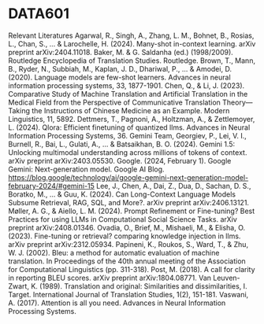 # DATA601
Relevant Literatures
Agarwal, R., Singh, A., Zhang, L. M., Bohnet, B., Rosias, L., Chan, S., ... & Larochelle, H. (2024). Many-shot in-context learning. arXiv preprint arXiv:2404.11018.
Baker, M. & G. Saldanha (ed.) (1998/2009). Routledge Encyclopedia of Translation Studies. Routledge. 
Brown, T., Mann, B., Ryder, N., Subbiah, M., Kaplan, J. D., Dhariwal, P., ... & Amodei, D. (2020). Language models are few-shot learners. Advances in neural information processing systems, 33, 1877-1901.
Chen, Q., & Li, J. (2023). Comparative Study of Machine Translation and Artificial Translation in the Medical Field from the Perspective of Communicative Translation Theory—Taking the Instructions of Chinese Medicine as an Example. Modern Linguistics, 11, 5892.
Dettmers, T., Pagnoni, A., Holtzman, A., & Zettlemoyer, L. (2024). Qlora: Efficient finetuning of quantized llms. Advances in Neural Information Processing Systems, 36.
Gemini Team, Georgiev, P., Lei, V. I., Burnell, R., Bai, L., Gulati, A., ... & Batsaikhan, B. O. (2024). Gemini 1.5: Unlocking multimodal understanding across millions of tokens of context. arXiv preprint arXiv:2403.05530.
Google. (2024, February 1). Google Gemini: Next-generation model. Google AI Blog. https://blog.google/technology/ai/google-gemini-next-generation-model-february-2024/#gemini-15
Lee, J., Chen, A., Dai, Z., Dua, D., Sachan, D. S., Boratko, M., ... & Guu, K. (2024). Can Long-Context Language Models Subsume Retrieval, RAG, SQL, and More?. arXiv preprint arXiv:2406.13121.
Møller, A. G., & Aiello, L. M. (2024). Prompt Refinement or Fine-tuning? Best Practices for using LLMs in Computational Social Science Tasks. arXiv preprint arXiv:2408.01346.
Ovadia, O., Brief, M., Mishaeli, M., & Elisha, O. (2023). Fine-tuning or retrieval? comparing knowledge injection in llms. arXiv preprint arXiv:2312.05934.
Papineni, K., Roukos, S., Ward, T., & Zhu, W. J. (2002). Bleu: a method for automatic evaluation of machine translation. In Proceedings of the 40th annual meeting of the Association for Computational Linguistics (pp. 311-318).
Post, M. (2018). A call for clarity in reporting BLEU scores. arXiv preprint arXiv:1804.08771.
Van Leuven-Zwart, K. (1989). Translation and original: Similarities and dissimilarities, I. Target. International Journal of Translation Studies, 1(2), 151-181.
Vaswani, A. (2017). Attention is all you need. Advances in Neural Information Processing Systems.

